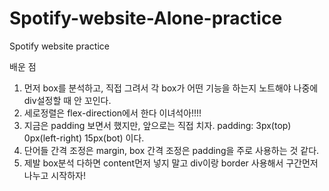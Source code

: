 # Spotify-website-Alone-practice
Spotify website practice

배운 점
1. 먼저 box를 분석하고, 직접 그려서 각 box가 어떤 기능을 하는지 노트해야 나중에 div설정할 때 안 꼬인다.
2. 세로정렬은 flex-direction에서 한다 이녀석아!!!!
3. 지금은 padding 보면서 했지만, 앞으로는 직접 치자. padding: 3px(top) 0px(left-right) 15px(bot) 이다.
4. 단어들 간격 조정은 margin, box 간격 조정은 padding을 주로 사용하는 것 같다.
5. 제발 box분석 다하면 content먼저 넣지 말고 div이랑 border 사용해서 구간먼저 나누고 시작하자!
